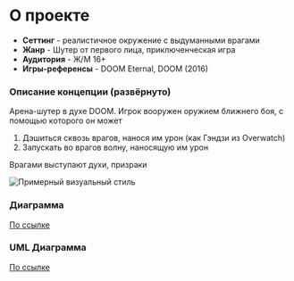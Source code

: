 # О проекте
- **Сеттинг** - реалистичное окружение с выдуманными врагами
- **Жанр** - Шутер от первого лица, приключенческая игра
- **Аудитория** - Ж/М 16+
- **Игры-референсы** - DOOM Eternal, DOOM (2016)

### Описание концепции (развёрнуто)
Арена-шутер в духе DOOM. Игрок вооружен оружием ближнего боя, с помощью которого он может

1. Дэшиться сквозь врагов, нанося им урон (как Гэндзи из Overwatch)
2. Запускать во врагов волну, наносящую им урон

Врагами выступают духи, призраки

![Примерный визуальный стиль](https://media.discordapp.net/attachments/1074970784277200969/1082708133534773289/undefinedhorizons_ghosts_white_floor_scary_environment_rtx_6350efc0-17ec-4343-86da-20f967b416c3.png?width=513&height=513 "Примерный визуальный стиль")

### Диаграмма

[По ссылке](https://drive.google.com/file/d/11hl3g1bldA8r9VMNl33NsQprmLpOKTan/view?usp=sharing "Диаграмма")


### UML Диаграмма

[По ссылке](https://drive.google.com/file/d/1R-OwPv77PvmLnscIQD2Q6MOYZElm0BEb/view "UML Диаграмма")
